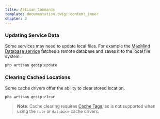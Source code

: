 ```yaml
---
title: Artisan Commands
template: documentation.twig::content_inner
chapter: 3
---
```

### Updating Service Data

Some services may need to update local files. For example the [MaxMind Database service](https://github.com/Torann/laravel-geoip/blob/master/src/Services/MaxMindDatabase.php) fetches a remote database and saves it to the local file system.

```bash
php artisan geoip:update
```

### Clearing Cached Locations

Some cache drivers offer the ability to clear stored location.

```bash
php artisan geoip:clear
```

> **Note**: Cache clearing requires [Cache Tags](https://laravel.com/docs/cache#cache-tags), so is not supported when using the `file` or `database` cache drivers.
